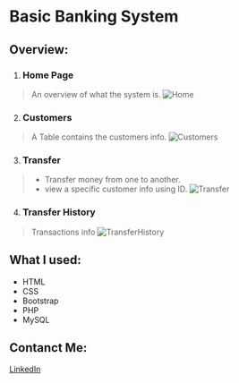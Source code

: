 # Basic Banking System
 ## Overview:
  1. ### Home Page
   > An overview of what the system is.
   ![Home](https://user-images.githubusercontent.com/78312680/208903964-7c5d4e14-ffee-4a21-b7b3-c7b6fa402c12.jpeg)
 2. ### Customers
   > A Table contains the customers info.
   ![Customers](https://user-images.githubusercontent.com/78312680/208904538-58f85de5-130a-4beb-9442-11bf65626a42.jpeg)

 3. ### Transfer
   > * Transfer money from one to another.
   > * view a specific customer info using ID.
   ![Transfer](https://user-images.githubusercontent.com/78312680/208904646-849af737-706c-424a-818a-60cb89a9f017.jpeg)

 4. ### Transfer History
   > Transactions info 
   ![TransferHistory](https://user-images.githubusercontent.com/78312680/208904719-1eb2e9cc-54e6-4845-97db-1f93ff207c81.jpeg)
   
   ## What I used:
   * HTML
   * CSS
   * Bootstrap
   * PHP
   * MySQL
 ## Contanct Me:
 [LinkedIn](https://www.linkedin.com/in/alaaelsanteel/)
 
